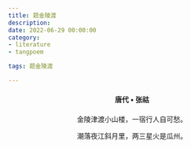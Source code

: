 ```yaml
---
title: 题金陵渡
description:
date: 2022-06-29 00:00:00
category:
- literature
- tangpoem

tags: 题金陵渡

---
```


<div id="poem-author">
唐代 • 张祜
</div>
<div id="poem-body">
<p class="poem-paragraph">金陵津渡小山楼，一宿行人自可愁。</p>
<p class="poem-paragraph">潮落夜江斜月里，两三星火是瓜州。</p>

</div>

<style>

#poem-author {
    width: 100%;
    text-align: center;
    margin: 20px 0;
    font-weight: bold;
}
#poem-body {
    width: 100%;
    text-align: center;
}
.poem-paragraph {
    font-family: "仿宋"
}

</style>